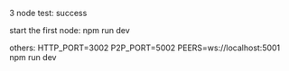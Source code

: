 
3 node test: success

start the first node:
npm run dev

others:
HTTP_PORT=3002 P2P_PORT=5002 PEERS=ws://localhost:5001 npm run dev
